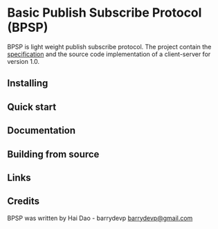 Basic Publish Subscribe Protocol (BPSP)
=================

BPSP is light weight publish subscribe protocol. The project contain the [specification](https://github.com/barrydevp/bpsp/blob/master/specs/specification.md)
and the source code implementation of a client-server for version 1.0.

## Installing

## Quick start

## Documentation

## Building from source

## Links

## Credits

BPSP was written by Hai Dao - barrydevp <barrydevp@gmail.com>
